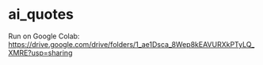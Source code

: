 # ai_quotes

Run on Google Colab: https://drive.google.com/drive/folders/1_ae1Dsca_8Wep8kEAVURXkPTyLQ_XMRE?usp=sharing
